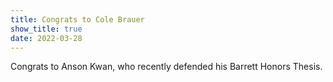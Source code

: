 ```yaml
---
title: Congrats to Cole Brauer
show_title: true
date: 2022-03-28
---
```


Congrats to Anson Kwan, who recently defended his Barrett Honors Thesis.  
